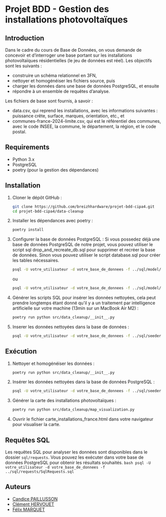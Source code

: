 # Projet BDD - Gestion des installations photovoltaïques

## Introduction
Dans le cadre du cours de Base de Données, on vous demande de concevoir et d’interroger une base portant sur les installations photovoltaïques résidentielles (le jeu de données est réel). Les objectifs sont les suivants :
- construire un schéma relationnel en 3FN,
- nettoyer et homogénéiser les fichiers source, puis
- charger les données dans une base de données PostgreSQL, et ensuite
- répondre à un ensemble de requêtes d’analyse.

Les fichiers de base sont fournis, à savoir :
- data.csv, qui reprend les installations, avec les informations suivantes : puissance crête, surface, marques, orientation, etc., et
- communes-france-2024-limite.csv, qui est le référentiel des communes, avec le code INSEE, la commune, le département, la région, et le code postal.

## Requirements
- Python 3.x
- PostgreSQL
- poetry (pour la gestion des dépendances)

## Installation
1. Cloner le dépôt GitHub :
    ```bash
    git clone https://github.com/breizhhardware/projet-bdd-cipa4.git
    cd projet-bdd-cipa4/data-cleanup
    ```
2. Installer les dépendances avec poetry :
    ```bash
    poetry install
    ```
3. Configurer la base de données PostgreSQL :
   Si vous possedez déjà une base de données PostgreSQL de notre projet, vous pouvez utiliser le script sql drop_and_recreate_db.sql pour supprimer et recréer la base de données. Sinon vous pouvez utiliser le script database.sql pour créer les tables nécessaires.
    ```bash
    psql -U votre_utilisateur -d votre_base_de_donnees -f ../sql/model/drop_and_recreate_db.sql
    ```
    ou
    ```bash
    psql -U votre_utilisateur -d votre_base_de_donnees -f ../sql/model/database.sql
    ```
4. Générer les scripts SQL pour insérer les données nettoyées, cela peut prendre longtemps étant donné qu'il y a un traitement par intelligence artificielle sur votre machine (13min sur un MacBook Air M2) :
    ```bash
    poetry run python src/data_cleanup/__init__.py
    ```
5. Inserer les données nettoyées dans la base de données :
    ```bash
    psql -U votre_utilisateur -d votre_base_de_donnees -f ../sql/seeder/insert_data.sql
    ```

## Exécution
1. Nettoyer et homogénéiser les données :
    ```bash
   poetry run python src/data_cleanup/__init__.py
    ```
2. Insérer les données nettoyées dans la base de données PostgreSQL :
    ```bash
    psql -U votre_utilisateur -d votre_base_de_donnees -f ../sql/seeder/insert_data.sql
    ```
3. Générer la carte des installations photovoltaïques :
    ```bash
    poetry run python src/data_cleanup/map_visualization.py
    ```
4. Ouvrir le fichier carte_installations_france.html dans votre navigateur pour visualiser la carte.

## Requêtes SQL
Les requêtes SQL pour analyser les données sont disponibles dans le dossier `sql/requests`. Vous pouvez les exécuter dans votre base de données PostgreSQL pour obtenir les résultats souhaités.
    ```bash
    psql -U votre_utilisateur -d votre_base_de_donnees -f ../sql/requests/SqlRequests.sql
    ```

## Auteurs
- [Candice PAILLUSSON](https://www.linkedin.com/in/candice-paillusson-504aaa26b/)
- [Clément HERVOUET](https://www.linkedin.com/in/cl%C3%A9ment-hervouet-93b718259/)
- [Félix MARQUET](https://mrqt.fr)
